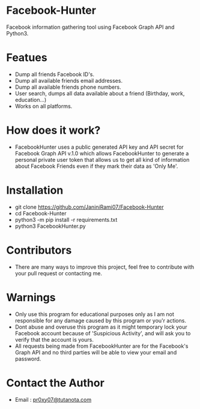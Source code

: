 # Facebook-Hunter
Facebook information gathering tool using Facebook Graph API and Python3.


# Featues
- Dump all friends Facebook ID's.
- Dump all available friends email addresses.
- Dump all available friends phone numbers.
- User search, dumps all data available about a friend (Birthday, work, education...)
- Works on all platforms.

# How does it work?
- FacebookHunter uses a public generated API key and API secret for Facebook Graph API v.1.0 which allows FacebookHunter to generate a personal private user token that allows us to get all kind of information about Facebook Friends even if they mark their data as 'Only Me'.

# Installation
- git clone https://github.com/JaniniRami07/Facebook-Hunter
- cd Facebook-Hunter
- python3 -m pip install -r requirements.txt
- python3 FacebookHunter.py

# Contributors
- There are many ways to improve this project, feel free to contribute with your pull request or contacting me.

# Warnings
- Only use this program for educational purposes only as I am not responsible for any damage caused by this program or you'r actions.
- Dont abuse and overuse this program as it might temporary lock your Facebook account because of 'Suspicious Activity', and will ask you to verify that the account is yours.
- All requests being made from FacebookHunter are for the Facebook's Graph API and no third parties will be able to view your email and password.

# Contact the Author
- Email : pr0xy07@tutanota.com
